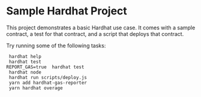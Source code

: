 # Sample Hardhat Project

This project demonstrates a basic Hardhat use case. It comes with a sample contract, a test for that contract, and a script that deploys that contract.

Try running some of the following tasks:

```shell
 hardhat help
 hardhat test
REPORT_GAS=true  hardhat test
 hardhat node
 hardhat run scripts/deploy.js
 yarn add hardhat-gas-reporter
 yarn hardhat overage
```
